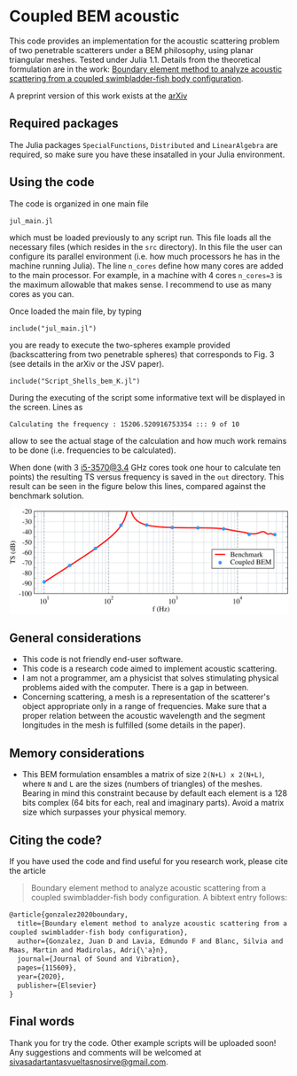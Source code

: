 # Coupled BEM acoustic

This code provides an implementation for the acoustic scattering problem of two
penetrable scatterers under a BEM philosophy, using planar triangular meshes.
Tested under Julia 1.1.
Details from the theoretical formulation are in the work:
[Boundary element method to analyze acoustic scattering from a coupled swimbladder-fish body configuration](https://www.sciencedirect.com/science/article/abs/pii/S0022460X20304405?via%3Dihub).

A preprint version of this work exists at the [arXiv](https://arxiv.org/abs/1909.11781)

## Required packages

The Julia packages `SpecialFunctions`, `Distributed` and `LinearAlgebra` are required,
so make sure you have these insatalled in your Julia environment.

## Using the code

The code is organized in one main file
```
jul_main.jl
```
which must be loaded previously to any script run. This file loads all the necessary
files (which resides in the `src` directory).
In this file the user can configure its parallel environment (i.e. how much processors
he has in the machine running Julia). The line `n_cores` define how many cores are 
added to the main processor. For example, in a machine with 4 cores `n_cores=3` is the
maximum allowable that makes sense. I recommend to use as many cores as you can.

Once loaded the main file, by typing
```
include("jul_main.jl")
```
you are ready to execute the two-spheres example provided (backscattering from two
penetrable spheres) that corresponds to Fig. 3 (see details in the arXiv or the
JSV paper).
```
include("Script_Shells_bem_K.jl")
```
During the executing of the script some informative text will be displayed in the
screen. Lines as
```
Calculating the frequency : 15206.520916753354 ::: 9 of 10
```
allow to see the actual stage of the calculation and how much work remains to be
done (i.e. frequencies to be calculated).

When done (with 3 i5-3570@3.4 GHz cores took one hour to calculate ten points) the
resulting TS versus frequency is saved in the `out` directory.
This result can be seen in the figure below this lines, compared against the benchmark 
solution.

![image info](fig_test_spheres.png)

## General considerations

* This code is not friendly end-user software.
* This code is a research code aimed to implement acoustic scattering.
* I am not a programmer, am a physicist that solves stimulating physical problems 
aided with the computer. There is a gap in between.
* Concerning scattering, a mesh is a representation of the scatterer's object 
appropriate only in a range of frequencies. Make sure that a proper relation
between the acoustic wavelength and the segment longitudes in the mesh is
fulfilled (some details in the paper).

## Memory considerations

* This BEM formulation ensambles a matrix of size `2(N+L) x 2(N+L)`, where `N` and `L`
are the sizes (numbers of triangles) of the meshes. Bearing in mind this constraint 
because by default each element is a 128 bits complex (64 bits for each, real and 
imaginary parts). Avoid a matrix size which surpasses your physical memory.

## Citing the code?

If you have used the code and find useful for you research work, please cite the article
> Boundary element method to analyze acoustic scattering from a coupled swimbladder-fish body configuration.
A bibtext entry follows:
```
@article{gonzalez2020boundary,
  title={Boundary element method to analyze acoustic scattering from a coupled swimbladder-fish body configuration},
  author={Gonzalez, Juan D and Lavia, Edmundo F and Blanc, Silvia and Maas, Martin and Madirolas, Adri{\'a}n},
  journal={Journal of Sound and Vibration},
  pages={115609},
  year={2020},
  publisher={Elsevier}
}
```

## Final words

Thank you for try the code. Other example scripts will be uploaded soon!
Any suggestions and comments will be welcomed at sivasadartantasvueltasnosirve@gmail.com.
